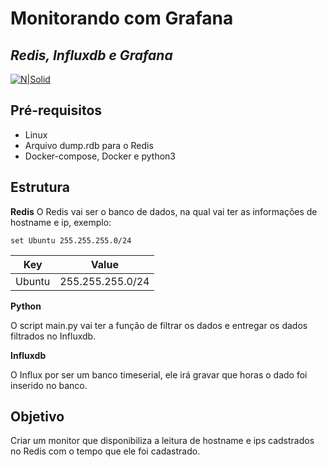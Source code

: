 # Monitorando com Grafana
## _Redis, Influxdb e Grafana_

[![N|Solid](https://cldup.com/dTxpPi9lDf.thumb.png)]()

## Pré-requisitos 

- Linux
- Arquivo dump.rdb para o Redis
- Docker-compose, Docker e python3

## Estrutura

**Redis** 
O Redis vai ser o banco de dados, na qual vai ter as informações de hostname e ip, exemplo:

```
set Ubuntu 255.255.255.0/24
```

| Key | Value |
| ------ | ------ |
| Ubuntu | 255.255.255.0/24

**Python**

O script main.py vai ter a função de filtrar os dados e entregar os dados filtrados no Influxdb. 

**Influxdb**

O Influx por ser um banco timeserial, ele irá gravar que horas o dado foi inserido no banco. 

## Objetivo 

Criar um monitor que disponibiliza a leitura de hostname e ips cadstrados no Redis com o tempo que ele foi cadastrado.


